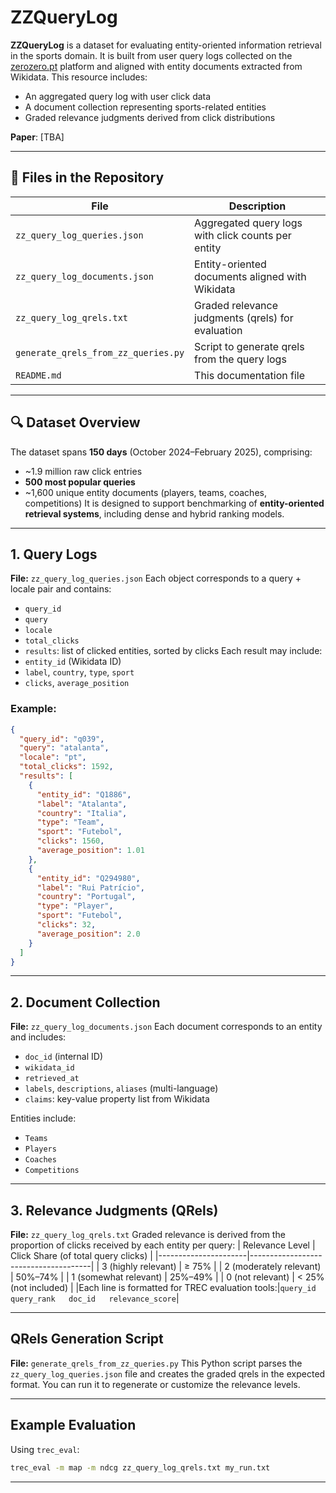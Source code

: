 # ZZQueryLog
**ZZQueryLog** is a dataset for evaluating entity-oriented information retrieval in the sports domain. It is built from user query logs collected on the [zerozero.pt](https://www.zerozero.pt) platform and aligned with entity documents extracted from Wikidata.
This resource includes:

- An aggregated query log with user click data
- A document collection representing sports-related entities
- Graded relevance judgments derived from click distributions    

**Paper**: [TBA]

---
## 📁 Files in the Repository
| File                               | Description                                                                 |
|------------------------------------|-----------------------------------------------------------------------------|
| `zz_query_log_queries.json`        | Aggregated query logs with click counts per entity                         |
| `zz_query_log_documents.json`      | Entity-oriented documents aligned with Wikidata                            |
| `zz_query_log_qrels.txt`           | Graded relevance judgments (qrels) for evaluation                          |
| `generate_qrels_from_zz_queries.py`| Script to generate qrels from the query logs                               |
| `README.md`                        | This documentation file                                                    |
---
## 🔍 Dataset Overview
The dataset spans **150 days** (October 2024–February 2025), comprising:
- ~1.9 million raw click entries
- **500 most popular queries**
- ~1,600 unique entity documents (players, teams, coaches, competitions)
It is designed to support benchmarking of **entity-oriented retrieval systems**, including dense and hybrid ranking models.
---
## 1. Query Logs
**File:** `zz_query_log_queries.json`
Each object corresponds to a query + locale pair and contains:
- `query_id`
- `query`
- `locale`
- `total_clicks`
- `results`: list of clicked entities, sorted by clicks
Each result may include:
- `entity_id` (Wikidata ID)
- `label`, `country`, `type`, `sport`
- `clicks`, `average_position`
### Example:
```json
{
  "query_id": "q039",
  "query": "atalanta",
  "locale": "pt",
  "total_clicks": 1592,
  "results": [
    {
      "entity_id": "Q1886",
      "label": "Atalanta",
      "country": "Italia",
      "type": "Team",
      "sport": "Futebol",
      "clicks": 1560,
      "average_position": 1.01
    },
    {
      "entity_id": "Q294980",
      "label": "Rui Patrício",
      "country": "Portugal",
      "type": "Player",
      "sport": "Futebol",
      "clicks": 32,
      "average_position": 2.0
    }
  ]
}
```
---
## 2. Document Collection
**File:** `zz_query_log_documents.json`
Each document corresponds to an entity and includes:
- `doc_id` (internal ID)
- `wikidata_id`
- `retrieved_at`
- `labels`, `descriptions`, `aliases` (multi-language)
- `claims`: key-value property list from Wikidata

Entities include:
- `Teams`
- `Players`
- `Coaches`
- `Competitions`
---
## 3. Relevance Judgments (QRels)
**File:** `zz_query_log_qrels.txt`
Graded relevance is derived from the proportion of clicks received by each entity per query:
| Relevance Level      | Click Share (of total query clicks) |
|----------------------|--------------------------------------|
| 3 (highly relevant)  | ≥ 75%                                |
| 2 (moderately relevant) | 50%–74%                           |
| 1 (somewhat relevant)   | 25%–49%                           |
| 0 (not relevant)     | < 25% (not included)                |
|Each line is formatted for TREC evaluation tools:|```query_id   query_rank   doc_id   relevance_score```|

---
## QRels Generation Script
**File:** `generate_qrels_from_zz_queries.py`
This Python script parses the `zz_query_log_queries.json` file and creates the graded qrels in the expected format. You can run it to regenerate or customize the relevance levels.

---
## Example Evaluation
Using `trec_eval`:
```bash
trec_eval -m map -m ndcg zz_query_log_qrels.txt my_run.txt
```
---